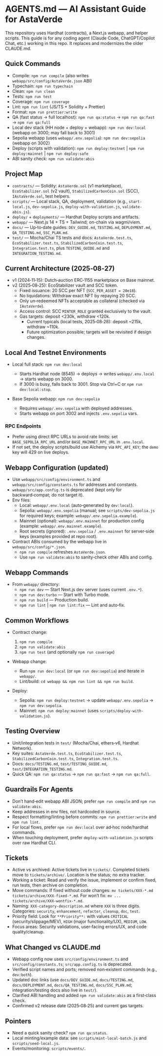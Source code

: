 # AGENTS.md — AI Assistant Guide for AstaVerde

This repository uses Hardhat (contracts), a Next.js webapp, and helper scripts. This guide is for any coding agent (Claude Code, ChatGPT/Copilot Chat, etc.) working in this repo. It replaces and modernizes the older CLAUDE.md.

## Quick Commands

- Compile: `npm run compile` (also writes `webapp/src/config/AstaVerde.json` ABI)
- Typechain: `npm run typechain`
- Clean: `npm run clean`
- Tests: `npm run test`
- Coverage: `npm run coverage`
- Lint: `npm run lint` (JS/TS + Solidity + Prettier)
- Format: `npm run prettier:write`
- QA (fast status → full localhost): `npm run qa:status` → `npm run qa:fast` → `npm run qa:full`
- Local dev stack (HH node + deploy + webapp): `npm run dev:local` (webapp on 3000; may fall back to 3001)
- Sepolia webapp (uses `webapp/.env.sepolia`): `npm run dev:sepolia` (webapp on 3002)
- Deploy (scripts with validation): `npm run deploy:testnet` | `npm run deploy:mainnet` | `npm run deploy:safe`
- ABI sanity check: `npm run validate:abis`

## Project Map

- `contracts/` — Solidity: `AstaVerde.sol` (v1 marketplace), `EcoStabilizer.sol` (v2 vault), `StabilizedCarbonCoin.sol` (SCC), `IAstaVerde.sol`, test helpers.
- `scripts/` — Local stack, QA, deployment, validation (e.g., `start-local.js`, `dev-sepolia.js`, `deploy-with-validation.js`, `validate-abis.js`).
- `deploy/` + `deployments/` — Hardhat Deploy scripts and artifacts.
- `webapp/` — Next.js 14 + TS + Tailwind; on-chain via wagmi/viem.
- `docs/` — Up‑to‑date guides: `DEV_GUIDE.md`, `TESTING.md`, `DEPLOYMENT.md`, `QA_TESTING.md`, `SSC_PLAN.md`.
- `test/` — Mocha/Chai TS tests and docs: `AstaVerde.test.ts`, `EcoStabilizer.test.ts`, `StabilizedCarbonCoin.test.ts`, `Integration.test.ts`, plus `TESTING_GUIDE.md` and `INTEGRATION_TESTING.md`.

## Current Architecture (2025‑08‑27)

- v1 (2024‑11‑15): Dutch‑auction ERC‑1155 marketplace on Base mainnet.
- v2 (2025‑08‑25): EcoStabilizer vault and SCC token.
    - Fixed issuance: 20 SCC per NFT (`SCC_PER_ASSET = 20e18`).
    - No liquidations: Withdraw exact NFT by repaying 20 SCC.
    - Only un‑redeemed NFTs acceptable as collateral (checked via `IAstaVerde`).
    - Access control: SCC `MINTER_ROLE` granted exclusively to the vault.
    - Gas targets: deposit <230k, withdraw <120k.
        - Current typicals (local tests, 2025‑08‑28): deposit ~215k, withdraw ~110k.
        - Future optimization possible; targets will be revisited if design changes.

## Local And Testnet Environments

- Local full stack: `npm run dev:local`
    - Starts Hardhat node (8545) → deploys → writes `webapp/.env.local` → starts webapp on 3000.
    - If 3000 is busy, falls back to 3001. Stop via Ctrl+C or `npm run dev:local:stop`.

- Base Sepolia webapp: `npm run dev:sepolia`
    - Requires `webapp/.env.sepolia` with deployed addresses.
    - Starts webapp on port 3002 and injects `.env.sepolia` vars.

### RPC Endpoints

- Prefer using direct RPC URLs to avoid rate limits: set `BASE_SEPOLIA_RPC_URL` and/or `BASE_MAINNET_RPC_URL` in `.env.local`.
- If not set, the deploy scripts/build use Alchemy via `RPC_API_KEY`; the `demo` key will 429 on live deploys.

## Webapp Configuration (updated)

- Use `webapp/src/config/environment.ts` and `webapp/src/config/constants.ts` for addresses and constants.
- `webapp/src/app.config.ts` is deprecated (kept only for backward‑compat; do not target it).
- Env files:
    - Local: `webapp/.env.local` (auto‑generated by `dev:local`).
    - Sepolia: `webapp/.env.sepolia` (manual; see `scripts/dev-sepolia.js` for required keys; example: `webapp/.env.sepolia.example`).
    - Mainnet (optional): `webapp/.env.mainnet` for production config (example: `webapp/.env.mainnet.example`).
    - Root secrets (ignored): `.env.sepolia` / `.env.mainnet` for server‑side keys (examples provided at repo root).
- Contract ABIs consumed by the webapp live in `webapp/src/config/*.json`.
    - `npm run compile` refreshes `AstaVerde.json`.
    - Use `npm run validate:abis` to sanity‑check other ABIs and config.

## Webapp Commands

- From `webapp/` directory:
    - `npm run dev` — Start Next.js dev server (uses current `.env.*`).
    - `npm run dev:turbo` — Start with Turbo mode.
    - `npm run build` — Production build.
    - `npm run lint` | `npm run lint:fix` — Lint and auto‑fix.

## Common Workflows

- Contract change:
    1. `npm run compile`
    2. `npm run validate:abis`
    3. `npm run test` (and optionally `npm run coverage`)

- Webapp change:
    - Run `npm run dev:local` (or `npm run dev:sepolia`) and iterate in `webapp/`.
    - Lint/build: `cd webapp && npm run lint && npm run build`.

- Deploy:
    - Sepolia: `npm run deploy:testnet` → update `webapp/.env.sepolia` → `npm run dev:sepolia`.
    - Mainnet: `npm run deploy:mainnet` (uses `scripts/deploy-with-validation.js`).

## Testing Overview

- Unit/integration tests in `test/` (Mocha/Chai, ethers‑v6, Hardhat Network).
- Key suites: `AstaVerde.test.ts`, `EcoStabilizer.test.ts`, `StabilizedCarbonCoin.test.ts`, `Integration.test.ts`.
- Docs: `docs/TESTING.md`, `test/TESTING_GUIDE.md`, `test/INTEGRATION_TESTING.md`.
- Quick QA: `npm run qa:status` → `npm run qa:fast` → `npm run qa:full`.

## Guardrails For Agents

- Don’t hand‑edit webapp ABI JSON; prefer `npm run compile` and `npm run validate:abis`.
- Keep addresses in env files, not hardcoded in source.
- Respect formatting/linting before commits: `npm run prettier:write` and `npm run lint`.
- For local flows, prefer `npm run dev:local` over ad‑hoc node/hardhat commands.
- When touching deployment, prefer `deploy-with-validation.js` scripts over raw Hardhat CLI.

## Tickets

- Active vs archived: Active tickets live in `tickets/`. Completed tickets move to `tickets/archive/`. Location is the status; no extra tracker.
- Working a ticket: Read and verify the issue, implement or confirm fixed, run tests, then archive on completion.
- Move commands: If fixed without code changes: `mv tickets/XXX-*.md tickets/archive/XXX-fixed-*.md`. For won’t fix: `mv ... tickets/archive/XXX-wontfix-*.md`.
- Naming: `XXX-category-description.md` where `XXX` is three digits. Categories: `security`, `enhancement`, `refactor`, `cleanup`, `doc`, `test`.
- Priority field: Look for `**Priority**:` with values `CRITICAL` (security/slippage/MEV), `HIGH` (major functionality/UX), `MEDIUM`, `LOW`.
- Focus areas: Security validations, user‑facing errors/UX, and code quality/cleanup.

## What Changed vs CLAUDE.md

- Webapp config now uses `src/config/environment.ts` and `src/config/constants.ts`; `src/app.config.ts` is deprecated.
- Verified script names and ports; removed non‑existent commands (e.g., `dev:both`).
- Updated doc links (use `docs/DEV_GUIDE.md`, `docs/TESTING.md`, `docs/DEPLOYMENT.md`, `docs/QA_TESTING.md`, `docs/SSC_PLAN.md`; integration/testing docs also live in `test/`).
- Clarified ABI handling and added `npm run validate:abis` as a first‑class check.
- Confirmed v2 release date (2025‑08‑25) and current gas targets.

## Pointers

- Need a quick sanity check? `npm run qa:status`.
- Local minting/example data: see `scripts/mint-local-batch.js` and `scripts/seed-local.js`.
- Events/monitoring: `scripts/events/`.
